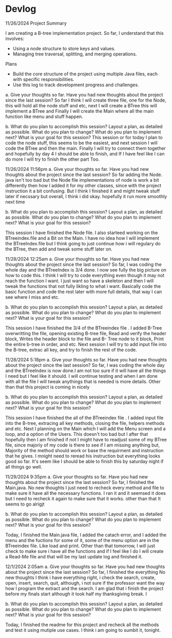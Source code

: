 # Devlog

11/26/2024 Project Summary

I am creating a B-tree implementation project. So far, I understand that this involves:
- Using a node structure to store keys and values.
- Managing tree traversal, splitting, and merging operations.

Plans
- Build the core structure of the project using multiple Java files, each with specific responsibilities.
- Use this log to track development progress and challenges.
  
 a. Give your thoughts so far. Have you had new thoughts about the project since the last session?
So far I think I will create three file, one for the Node, this will hold all the node stuff and etc, next I will create a BTree this will implement a BTree and Finally I will create the Main where all
the main function like menu and stuff happen.
 
 b. What do you plan to accomplish this session? Layout a plan, as detailed as possible. What
 do you plan to change? What do you plan to implement next? What is your goal for this
 session?
This session or for today  I plan to code the node stuff, this seems to be the easiest, and next session I will code the BTree and then the main. Finally I will try to connect them together and hopefully by 
day 4 I should be able to finish, and If I have feel like I can do more I will try to finish the other part Too.

11/26/2024 11:56pm
 a. Give your thoughts so far. Have you had new thoughts about the project since the last session?
So far adding the Node. java isn't too bad but the Node file implementations of node is work a bit differently then how I added it for my other classes, since with the project instruction it a bit confusing. But I think I finished it and might tweak stuff later if necssary but overall, I think i did okay. hopefully it run more smoothly next time 

 b. What do you plan to accomplish this session? Layout a plan, as detailed as possible. What
 do you plan to change? What do you plan to implement next? What is your goal for this
 session?

This session I have finished the Node file. I also starteed working on the BTreeindex.file and a Bit on the Main.  I have no idea how I will implement the BTreeIndex.file but I think going to just continue how i will regulary do the BTree,
then add and tweak some stuff later on. 

11/28/2024 12:25am
 a. Give your thoughts so far. Have you had new thoughts about the project since the last session?
So far, I was coding the whole day and the BTreeIndex is 3/4 done. I now see fully the big picture on how to code this.
I think I will try to code everything even though it may not reach the function I want. I just want so have a skeleton and then I will tweak the functions that not fully likling to what i want. Basically code the basic function and code the rest later with more full details, that way I can see where I miss and etc.

 b. What do you plan to accomplish this session? Layout a plan, as detailed as possible. What
 do you plan to change? What do you plan to implement next? What is your goal for this
 session?

This session I have finished the 3/4 of the BTreeindex file . I added B-Tree overwritting the file, opening  existing B-tree file, Read and verify the header block,  Writes the header block to the file and B- Tree node to it block, Print the entire b-tree in order, and etc. Next session I will try to add input file into the B-tree, extrac all key, and try to finish the rest of the code. 

11/28/2024 5:18pm
 a. Give your thoughts so far. Have you had new thoughts about the project since the last session?
So far, I was coding the whole day and the BTreeIndex is now done.I am not too sure if it will have all the things I need but I feel like it should. I will continue testing and when I am done with all the file I will tweak anythings that is needed is more details. Other than that this project is coming in nicely

 b. What do you plan to accomplish this session? Layout a plan, as detailed as possible. What
 do you plan to change? What do you plan to implement next? What is your goal for this
 session? 

This session I have finished the  all of the BTreeindex file . I added input file into the B-tree, extracing  all key methods, closing the file, helpers methods and etc. Next I planning on the Main which I will add the Menu screen and a loop, and a option of the Users. This doesn't too bad but I  after that hopefully then I am finished if not I might have to readjust some of my BTree file, since majoriy of my code is there to see if I am missing anything but, Majority of the method should work or base the requirment and instruction that he gives. I mnight need to reread his instruction but everything looks good so far. It's seem like I should be able to finish this by saturday night if all things go well.

11/29/2024 9:35pm
 a. Give your thoughts so far. Have you had new thoughts about the project since the last session?
So far,  I finished the Main.java. No new thoughts I just need to recheck every method and file to make sure it have all the necessary functions. I ran it and it seemsed it does but I need to recheck it again to make sure that it works. other than that It seems to go alrigjt

 b. What do you plan to accomplish this session? Layout a plan, as detailed as possible. What
 do you plan to change? What do you plan to implement next? What is your goal for this
 session? 

Today, I finished the Main.java file, I added the catach error, and I added the menu and the fuctions for some of it, some of the menu option are in the BTreeindex file. Like load and print. Other than that tomorrow, I will just check to make sure i have all the functions and if I feel like I do I will create a Read-Me file and that will be my last update log and finished it.

12/1/2024 2:05am
a. Give your thoughts so far. Have you had new thoughts about the project since the last session?
So far,  I finished the everything No new thoughts I think i have everything right, i check the search, create, open, insert, search, quit, although, i not sure if the professor want the way how I program the extract and the search. I am glad that i finish the project before my finals start although it took half my thanksgiving break. I

 b. What do you plan to accomplish this session? Layout a plan, as detailed as possible. What
 do you plan to change? What do you plan to implement next? What is your goal for this
 session? 

Today, I finished the readme for this project and recheck all the methods and test it using mutiple use cases. I think i am going to sumbit it, tonight.





